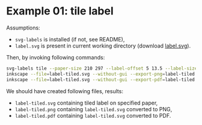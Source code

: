 # Example 01: tile label

Assumptions:

* `svg-labels` is installed (if not, see README),
* `label.svg` is present in current working directory (download [label.svg](label.svg)).

Then, by invoking following commands:

```bash
svg-labels tile --paper-size 210 297 --label-offset 5 13.5 --label-size 100 30 --label-delta 0 0 label.svg label-tiled.svg
inkscape --file=label-tiled.svg --without-gui --export-png=label-tiled.png
inkscape --file=label-tiled.svg --without-gui --export-pdf=label-tiled.pdf
```

We should have created following files, results:

* `label-tiled.svg` containing tiled label on specified paper,
* `label-tiled.png` containing `label-tiled.svg` converted to PNG,
* `label-tiled.pdf` containing `label-tiled.svg` converted to PDF.
